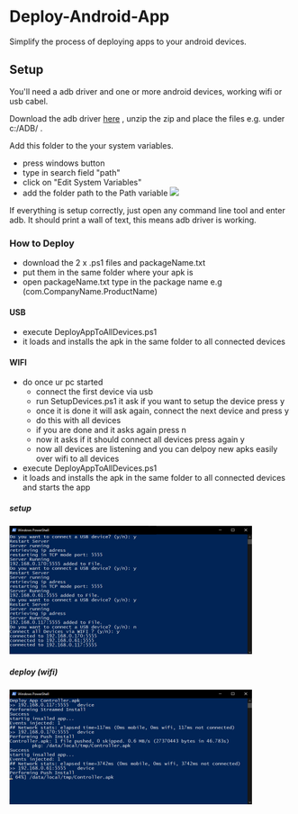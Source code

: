 
# Deploy-Android-App 

Simplify the process of deploying apps to your android devices. 



## Setup

You'll need a adb driver and one or more android devices, working wifi or usb cabel.

Download the adb driver [here](https://dl.google.com/android/repository/platform-tools_r30.0.1-windows.zip) , unzip the zip and place the files e.g. under c:/ADB/ .

Add this folder to the your system variables.
 - press windows button
 - type in search field "path"
 - click on "Edit System Variables"
 - add the folder path to the Path variable
![](https://docs.telerik.com/teststudio/img/features/test-runners/add-path-environment-variables/fig10.png)



If everything is setup correctly, just open any command line tool and enter adb.
It should print a wall of text, this means adb driver is working.


### How to Deploy
- download the 2 x .ps1 files and packageName.txt
- put them in the same folder where your apk is
- open packageName.txt type in the package name e.g (com.CompanyName.ProductName)
#### USB
- execute DeployAppToAllDevices.ps1
- it loads and installs the apk in the same folder to all connected devices
#### WIFI

- do once ur pc started
  - connect the first device via usb
  - run SetupDevices.ps1 it ask if you want to setup the device press y  
  - once it is done it will ask again, connect the next device and press y  
  - do this with all devices  
  - if you are done and it asks again press n  
  - now it asks if it should connect all devices press again y  
  - now all devices are listening and you can delpoy new apks easily over wifi to all devices
 - execute DeployAppToAllDevices.ps1
 -  it loads and installs the apk in the same folder to all connected devices and starts the app
 
 ##### setup
 ![setup](./img/setup.png)
 ##### deploy (wifi)
 ![deploy](./img/deploy.png)
 



